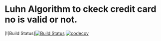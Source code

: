 # Luhn Algorithm to ckeck credit card no is valid or not.

[![Build Status][![Build Status](https://travis-ci.org/gourab1osolutions/LuhnAlgo.svg?branch=main)](https://travis-ci.org/gourab1osolutions/LuhnAlgo)
[![codecov](https://codecov.io/gh/gourab1osolutions/LuhnAlgo/branch/main/graph/badge.svg?token=UNFC04L7ZE)](https://codecov.io/gh/gourab1osolutions/LuhnAlgo)






